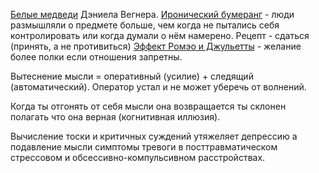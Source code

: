 [Белые медведи](https://postnauka.ru/faq/96665) Дэниела Вегнера.
[Иронический бумеранг](https://bmtriz.ru/ironicheskij-bumerang-ili-paradoks-zapreta/) - люди размышляли о предмете больше, чем когда не пытались себя контролировать или когда думали о нём намерено. Рецепт - сдаться (принять, а не противиться)
[Эффект Pомэо и Джульетты](https://blog.nmolchanov.ru/page11002285.html) - желание более полки если отношения запретны.

Вытеснение мысли = оперативный (усилие) + следящий (автоматический). Оператор устал и не может уберечь от волнений.

Когда ты отгонять от себя мысли она возвращается ты склонен полагать что она верная (когнитивная иллюзия).

Вычисление тоски и критичных суждений утяжеляет депрессию а подавление мысли симптомы тревоги в посттравматическом стрессовом и обсессивно-компульсивном расстройствах.

